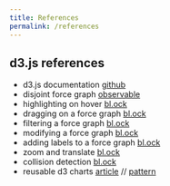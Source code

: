 ```yaml
---
title: References
permalink: /references
---
```


## d3.js references
- d3.js documentation [github](https://github.com/d3)
- disjoint force graph [observable](https://beta.observablehq.com/@mbostock/disjoint-force-directed-graph)
- highlighting on hover [bl.ock](https://bl.ocks.org/almsuarez/4333a12d2531d6c1f6f22b74f2c57102)
- dragging on a force graph [bl.ock](https://bl.ocks.org/mbostock/ad70335eeef6d167bc36fd3c04378048)
- filtering a force graph [bl.ock](https://bl.ocks.org/denisemauldin/cdd667cbaf7b45d600a634c8ae32fae5)
- modifying a force graph [bl.ock](https://bl.ocks.org/mbostock/0adcc447925ffae87975a3a81628a196)
- adding labels to a force graph [bl.ock](https://bl.ocks.org/heybignick/3faf257bbbbc7743bb72310d03b86ee8)
- zoom and translate [bl.ock](https://bl.ocks.org/mbostock/3127661b6f13f9316be745e77fdfb084)
- collision detection [bl.ock](https://bl.ocks.org/mbostock/31ce330646fa8bcb7289ff3b97aab3f5)
- reusable d3 charts [article](https://www.toptal.com/d3-js/towards-reusable-d3-js-charts) // [pattern](https://bost.ocks.org/mike/chart)